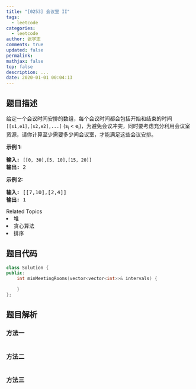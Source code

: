 ```yaml
---
title: "[0253] 会议室 II"
tags:
  - leetcode
categories:
  - leetcode
author: 张学志
comments: true
updated: false
permalink:
mathjax: false
top: false
description: ...
date: 2020-01-01 00:04:13
---
```


## 题目描述

<p>给定一个会议时间安排的数组，每个会议时间都会包括开始和结束的时间 <code>[[s1,e1],[s2,e2],...]</code> (s<sub>i</sub> &lt; e<sub>i</sub>)，为避免会议冲突，同时要考虑充分利用会议室资源，请你计算至少需要多少间会议室，才能满足这些会议安排。</p>

<p><strong>示例 1:</strong></p>

<pre><strong>输入:</strong> <code>[[0, 30],[5, 10],[15, 20]]</code>
<strong>输出:</strong> 2</pre>

<p><strong>示例 2:</strong></p>

<pre><strong>输入:</strong> [[7,10],[2,4]]
<strong>输出:</strong> 1</pre>
<div><div>Related Topics</div><div><li>堆</li><li>贪心算法</li><li>排序</li></div></div>

## 题目代码

```cpp
class Solution {
public:
    int minMeetingRooms(vector<vector<int>>& intervals) {

    }
};
```

## 题目解析

### 方法一

```cpp

```

### 方法二

```cpp

```

### 方法三

```cpp

```

